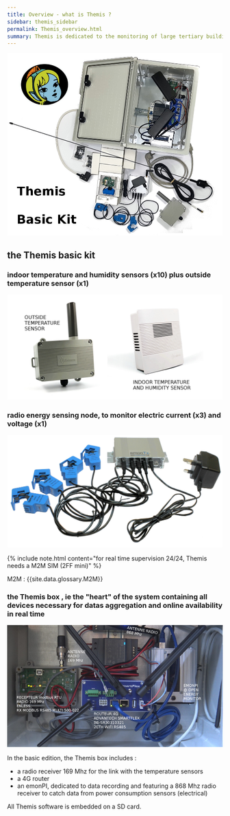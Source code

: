 ```yaml
---
title: Overview - what is Themis ? 
sidebar: themis_sidebar
permalink: Themis_overview.html
summary: Themis is dedicated to the monitoring of large tertiary buildings. Themis is short for THermic and Energetic MonItoring System.
---
```


![the basic kit](basic_kit.jpg)

## the Themis basic kit
### indoor temperature and humidity sensors (x10) plus outside temperature sensor (x1)

![TRH sensors](TRH_indoor_outside.jpg)

### radio energy sensing node, to monitor electric current (x3) and voltage (x1)

![emonTx](emontx.jpg)

{% include note.html content="for real time supervision 24/24, Themis needs a M2M SIM (2FF mini)" %}

M2M : {{site.data.glossary.M2M}}

### the Themis box , ie the "heart" of the system containing all devices necessary for datas aggregation and online availability in real time

![themis](themis_000051.png)

In the basic edition, the Themis box includes :

- a radio receiver 169 Mhz for the link with the temperature sensors
- a 4G router
- an emonPI, dedicated to data recording and featuring a 868 Mhz radio receiver to catch data from power consumption sensors (electrical)

All Themis software is embedded on a SD card.

